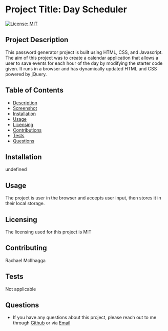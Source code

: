 # Project Title: Day Scheduler 
[![License: MIT](https://img.shields.io/badge/License-MIT-blue.svg)](https://opensource.org/licenses/MIT)

## Project Description
This password generator project is built using HTML, CSS, and Javascript. The aim of this project was to create a calendar application that allows a user to save events for each hour of the day by modifying the starter code given. It runs in a browser and has dynamically updated HTML and CSS powered by jQuery.

## Table of Contents
* [Description](#description)
* [Screenshot](#screenshot)
* [Installation](#installation)
* [Usage](#usage)
* [Licensing](#licensing)
* [Contributions](#contributions)
* [Tests](#tests)
* [Questions](#questions)

## Installation
undefined

## Usage
The project is user in the browser and accepts user input, then stores it in their local storage.

## Licensing 
The licensing used for this project is MIT

## Contributing 
Rachael McIlhagga
    
## Tests
Not applicable
    
## Questions
* If you have any questions about this project, please reach out to me  through <a href="https://github.com/mcilhaggis">Github</a>  or via <a href="mailto:rachael.mcilhagga@live.co.uk">Email</a>